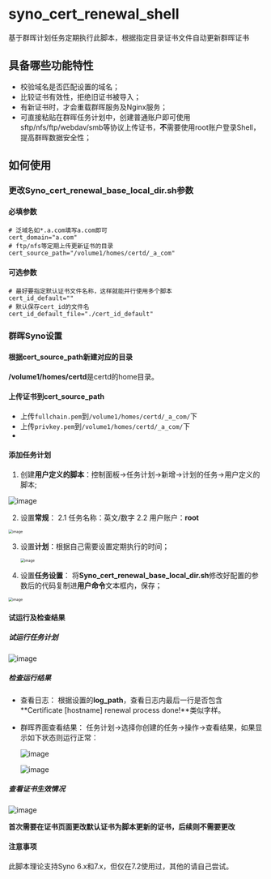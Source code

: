 # syno_cert_renewal_shell
基于群晖计划任务定期执行此脚本，根据指定目录证书文件自动更新群晖证书

## 具备哪些功能特性

- 校验域名是否匹配设置的域名；
- 比较证书有效性，拒绝旧证书被导入；
- 有新证书时，才会重载群晖服务及Nginx服务；
- 可直接粘贴在群晖任务计划中，创建普通账户即可使用sftp/nfs/ftp/webdav/smb等协议上传证书，**不**需要使用root账户登录Shell，提高群晖数据安全性；

## 如何使用

### 更改Syno_cert_renewal_base_local_dir.sh参数
#### 必填参数
```
# 泛域名如*.a.com填写a.com即可
cert_domain="a.com"
# ftp/nfs等定期上传更新证书的目录
cert_source_path="/volume1/homes/certd/_a_com"
```
#### 可选参数
```
# 最好要指定默认证书文件名称，这样就能并行使用多个脚本
cert_id_default=""
# 默认保存cert_id的文件名
cert_id_default_file="./cert_id_default"
```
### 群晖Syno设置
#### 根据cert_source_path新建对应的目录
**/volume1/homes/certd**是certd的home目录。

#### 上传证书到cert_source_path
- 上传```fullchain.pem```到```/volume1/homes/certd/_a_com/```下
- 上传```privkey.pem```到```/volume1/homes/certd/_a_com/```下
- 
#### 添加任务计划
1.  创建**用户定义的脚本**：控制面板->任务计划->新增->计划的任务->用户定义的脚本;

   ![image](./img/add_task.png)

2.  设置**常规**：
   2.1 任务名称：英文/数字
   2.2 用户账户：**root**

   <img src="./img/add_task_1.png" alt="image" style="zoom:50%;" />

3. 设置**计划**：根据自己需要设置定期执行的时间；

   <img src="./img/add_task_2.png" alt="image" style="zoom:50%;" />

4.  设置**任务设置**：
   将**Syno_cert_renewal_base_local_dir.sh**修改好配置的参数后的代码复制进**用户命令**文本框内，保存；

   <img src="./img/add_task_3.png" alt="image" style="zoom:50%;" />

#### 试运行及检查结果
##### 试运行任务计划
![image](./img/try_run_script.png)

##### 检查运行结果
- 查看日志：
根据设置的**log_path**，查看日志内最后一行是否包含**Certificate [hostname] renewal process done!**类似字样。

- 群晖界面查看结果：
  任务计划->选择你创建的任务->操作->查看结果，如果显示如下状态则运行正常：

  ![image](README.assets/check_shell_result_1-17202556769103.png)

  ![image](./img/check_shell_result_2.png)

##### 查看证书生效情况
![image](./img/cert_renewal_done_menu.png)

**首次需要在证书页面更改默认证书为脚本更新的证书，后续则不需要更改**

#### 注意事项
此脚本理论支持Syno 6.x和7.x，但仅在7.2使用过，其他的请自己尝试。
